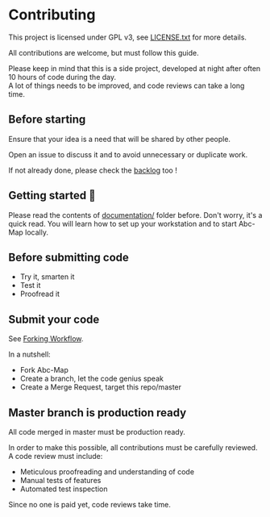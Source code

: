 # Contributing

This project is licensed under GPL v3, see [LICENSE.txt](./LICENSE.txt) for more details.         

All contributions are welcome, but must follow this guide.       

Please keep in mind that this is a side project, developed at night after often 10 hours of code during the day.   
A lot of things needs to be improved, and code reviews can take a long time.      


## Before starting 

Ensure that your idea is a need that will be shared by other people.       

Open an issue to discuss it and to avoid unnecessary or duplicate work.        

If not already done, please check the [backlog](documentation/5_backlog.md) too !


## Getting started 🏁

Please read the contents of [documentation/](documentation/) folder before. Don't worry, it's a quick read. You will learn how to set up your workstation and to start 
Abc-Map locally.


## Before submitting code

- Try it, smarten it
- Test it
- Proofread it


## Submit your code

See [Forking Workflow](https://docs.gitlab.com/ee/user/project/repository/forking_workflow.html).

In a nutshell:   
- Fork Abc-Map
- Create a branch, let the code genius speak
- Create a Merge Request, target this repo/master


## Master branch is production ready

All code merged in master must be production ready.      

In order to make this possible, all contributions must be carefully reviewed. A code review must include:    
- Meticulous proofreading and understanding of code 
- Manual tests of features 
- Automated test inspection     

Since no one is paid yet, code reviews take time.     



